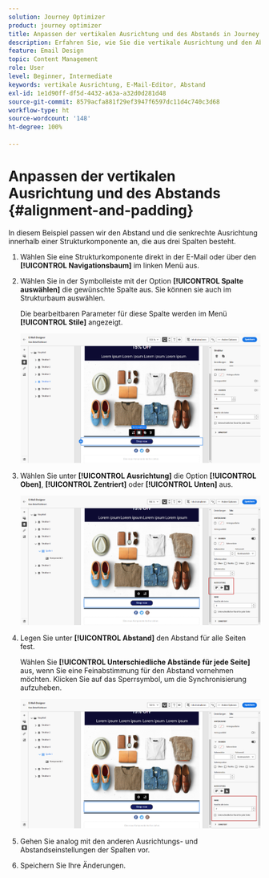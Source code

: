 ```yaml
---
solution: Journey Optimizer
product: journey optimizer
title: Anpassen der vertikalen Ausrichtung und des Abstands in Journey Optimizer
description: Erfahren Sie, wie Sie die vertikale Ausrichtung und den Abstand anpassen.
feature: Email Design
topic: Content Management
role: User
level: Beginner, Intermediate
keywords: vertikale Ausrichtung, E-Mail-Editor, Abstand
exl-id: 1e1d90ff-df5d-4432-a63a-a32d0d281d48
source-git-commit: 8579acfa881f29ef3947f6597dc11d4c740c3d68
workflow-type: ht
source-wordcount: '148'
ht-degree: 100%

---
```


# Anpassen der vertikalen Ausrichtung und des Abstands {#alignment-and-padding}

In diesem Beispiel passen wir den Abstand und die senkrechte Ausrichtung innerhalb einer Strukturkomponente an, die aus drei Spalten besteht.

1. Wählen Sie eine Strukturkomponente direkt in der E-Mail oder über den **[!UICONTROL Navigationsbaum]** im linken Menü aus.

1. Wählen Sie in der Symbolleiste mit der Option **[!UICONTROL Spalte auswählen]** die gewünschte Spalte aus. Sie können sie auch im Strukturbaum auswählen.

   Die bearbeitbaren Parameter für diese Spalte werden im Menü **[!UICONTROL Stile]** angezeigt.

   ![](assets/alignment_2.png)

1. Wählen Sie unter **[!UICONTROL Ausrichtung]** die Option **[!UICONTROL Oben]**, **[!UICONTROL Zentriert]** oder **[!UICONTROL Unten]** aus.

   ![](assets/alignment_3.png)

1. Legen Sie unter **[!UICONTROL Abstand]** den Abstand für alle Seiten fest.

   Wählen Sie **[!UICONTROL Unterschiedliche Abstände für jede Seite]** aus, wenn Sie eine Feinabstimmung für den Abstand vornehmen möchten. Klicken Sie auf das Sperrsymbol, um die Synchronisierung aufzuheben.

   ![](assets/alignment_4.png)

1. Gehen Sie analog mit den anderen Ausrichtungs- und Abstandseinstellungen der Spalten vor.

1. Speichern Sie Ihre Änderungen.
